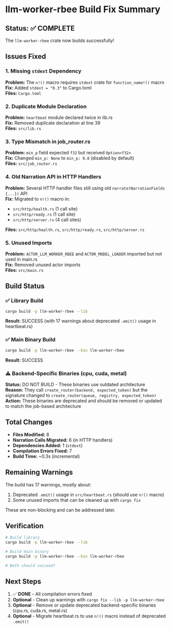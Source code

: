 # llm-worker-rbee Build Fix Summary

## Status: ✅ COMPLETE

The `llm-worker-rbee` crate now builds successfully!

## Issues Fixed

### 1. Missing `stdext` Dependency
**Problem:** The `n!()` macro requires `stdext` crate for `function_name!()` macro  
**Fix:** Added `stdext = "0.3"` to Cargo.toml  
**Files:** `Cargo.toml`

### 2. Duplicate Module Declaration
**Problem:** `heartbeat` module declared twice in lib.rs  
**Fix:** Removed duplicate declaration at line 39  
**Files:** `src/lib.rs`

### 3. Type Mismatch in job_router.rs
**Problem:** `min_p` field expected `f32` but received `Option<f32>`  
**Fix:** Changed `min_p: None` to `min_p: 0.0` (disabled by default)  
**Files:** `src/job_router.rs`

### 4. Old Narration API in HTTP Handlers
**Problem:** Several HTTP handler files still using old `narrate(NarrationFields {...})` API  
**Fix:** Migrated to `n!()` macro in:
- `src/http/health.rs` (1 call site)
- `src/http/ready.rs` (1 call site)
- `src/http/server.rs` (4 call sites)

**Files:** `src/http/health.rs`, `src/http/ready.rs`, `src/http/server.rs`

### 5. Unused Imports
**Problem:** `ACTOR_LLM_WORKER_RBEE` and `ACTOR_MODEL_LOADER` imported but not used in main.rs  
**Fix:** Removed unused actor imports  
**Files:** `src/main.rs`

## Build Status

### ✅ Library Build
```bash
cargo build -p llm-worker-rbee --lib
```
**Result:** SUCCESS (with 17 warnings about deprecated `.emit()` usage in heartbeat.rs)

### ✅ Main Binary Build
```bash
cargo build -p llm-worker-rbee --bin llm-worker-rbee
```
**Result:** SUCCESS

### ⚠️ Backend-Specific Binaries (cpu, cuda, metal)
**Status:** DO NOT BUILD - These binaries use outdated architecture  
**Reason:** They call `create_router(backend, expected_token)` but the signature changed to `create_router(queue, registry, expected_token)`  
**Action:** These binaries are deprecated and should be removed or updated to match the job-based architecture

## Total Changes

- **Files Modified:** 8
- **Narration Calls Migrated:** 6 (in HTTP handlers)
- **Dependencies Added:** 1 (`stdext`)
- **Compilation Errors Fixed:** 7
- **Build Time:** ~0.3s (incremental)

## Remaining Warnings

The build has 17 warnings, mostly about:
1. Deprecated `.emit()` usage in `src/heartbeat.rs` (should use `n!()` macro)
2. Some unused imports that can be cleaned up with `cargo fix`

These are non-blocking and can be addressed later.

## Verification

```bash
# Build library
cargo build -p llm-worker-rbee --lib

# Build main binary
cargo build -p llm-worker-rbee --bin llm-worker-rbee

# Both should succeed!
```

## Next Steps

1. ✅ **DONE** - All compilation errors fixed
2. **Optional** - Clean up warnings with `cargo fix --lib -p llm-worker-rbee`
3. **Optional** - Remove or update deprecated backend-specific binaries (cpu.rs, cuda.rs, metal.rs)
4. **Optional** - Migrate heartbeat.rs to use `n!()` macro instead of deprecated `.emit()`
